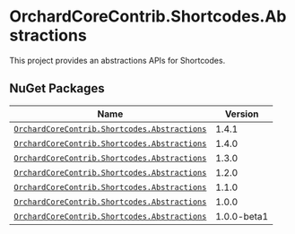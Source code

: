 # OrchardCoreContrib.Shortcodes.Abstractions

This project provides an abstractions APIs for Shortcodes.

## NuGet Packages

| Name                                                                                                                                  | Version     |
|---------------------------------------------------------------------------------------------------------------------------------------|-------------|
| [`OrchardCoreContrib.Shortcodes.Abstractions`](https://www.nuget.org/packages/OrchardCoreContrib.Shortcodes.Abstractions/1.4.1)       | 1.4.1       |
| [`OrchardCoreContrib.Shortcodes.Abstractions`](https://www.nuget.org/packages/OrchardCoreContrib.Shortcodes.Abstractions/1.4.0)       | 1.4.0       |
| [`OrchardCoreContrib.Shortcodes.Abstractions`](https://www.nuget.org/packages/OrchardCoreContrib.Shortcodes.Abstractions/1.3.0)       | 1.3.0       |
| [`OrchardCoreContrib.Shortcodes.Abstractions`](https://www.nuget.org/packages/OrchardCoreContrib.Shortcodes.Abstractions/1.2.0)       | 1.2.0       |
| [`OrchardCoreContrib.Shortcodes.Abstractions`](https://www.nuget.org/packages/OrchardCoreContrib.Shortcodes.Abstractions/1.1.0)       | 1.1.0       |
| [`OrchardCoreContrib.Shortcodes.Abstractions`](https://www.nuget.org/packages/OrchardCoreContrib.Shortcodes.Abstractions/1.0.0)       | 1.0.0       |
| [`OrchardCoreContrib.Shortcodes.Abstractions`](https://www.nuget.org/packages/OrchardCoreContrib.Shortcodes.Abstractions/1.0.0-beta1) | 1.0.0-beta1 |
